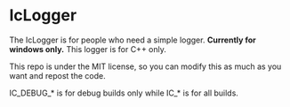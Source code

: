# IcLogger
The IcLogger is for people who need a simple logger. **Currently for windows only.**
This logger is for C++ only.

This repo is under the MIT license, so you can modify this as much as you want and repost the code.

IC_DEBUG_* is for debug builds only while IC_* is for all builds.
